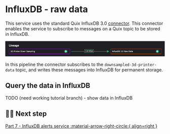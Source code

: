 # InfluxDB - raw data

This service uses the standard Quix InfluxDB 3.0 [connector](../../connectors/index.md). This connector enables the service to subscribe to messages on a Quix topic to be stored in InfluxDB.

![InfluxDB raw data pipeline segment](./images/influxdb-raw-data-pipeline-segment.png)

In this pipeline the connector subscribes to the `downsampled-3d-printer-data` topic, and writes these messages into InfluxDB for permanent storage.

## Query the data in InfluxDB

TODO (need working tutorial branch) - show data in InfluxDB

## 🏃‍♀️ Next step

[Part 7 - InfluxDB alerts service :material-arrow-right-circle:{ align=right }](./influxdb-alerts.md)

